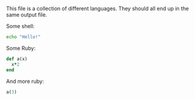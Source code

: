 <!-- :Tangle DIRNAME/FILENAME.out -->
This file is a collection of different languages.
They should all end up in the same output file.

Some shell:

```sh
echo "Hello!"
```

Some Ruby:

```ruby
def a(x)
  x*2
end
```

And more ruby:

```ruby
a(3)
```
